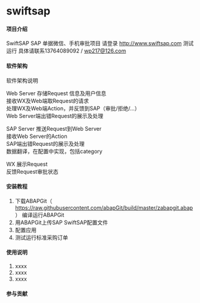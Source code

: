 ﻿# swiftsap

#### 项目介绍
SwiftSAP SAP 单据微信、手机审批项目 请登录 http://www.swiftsap.com 测试运行
具体请联系13764089092 / wp217@126.com

#### 软件架构
软件架构说明

Web Server		存储Request 信息及用户信息					
		接收WX及Web端取Request的请求					
		处理WX及Web端Action，并反馈到SAP（审批/拒绝/…）					
		Web Server端出错Request的展示及处理					
							
							
SAP Server		推送Request到Web Server					
		接收Web Server的Action					
		SAP端出错Request的展示及处理					
		数据翻译，在配置中实现，包括category					
							
WX		展示Request					
		反馈Request审批状态					


#### 安装教程

1. 下载ABAPGit（ https://raw.githubusercontent.com/abapGit/build/master/zabapgit.abap ） 编译运行ABAPGit
2. 用ABAPGit上传SAP SwiftSAP配置文件
3. 配置应用
4. 测试运行标准采购订单

#### 使用说明

1. xxxx
2. xxxx
3. xxxx

#### 参与贡献

